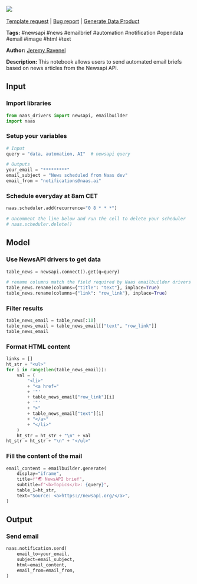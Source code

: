 <a href="https://app.naas.ai/user-redirect/naas/downloader?url=https://raw.githubusercontent.com/jupyter-naas/awesome-notebooks/master/Newsapi/Newsapi_Send_emails_briefs.ipynb" target="_parent"><img src="https://naasai-public.s3.eu-west-3.amazonaws.com/Open_in_Naas_Lab.svg"/></a><br><br><a href="https://github.com/jupyter-naas/awesome-notebooks/issues/new?assignees=&labels=&template=template-request.md&title=Tool+-+Action+of+the+notebook+">Template request</a> | <a href="https://github.com/jupyter-naas/awesome-notebooks/issues/new?assignees=&labels=bug&template=bug_report.md&title=Newsapi+-+Send+emails+briefs:+Error+short+description">Bug report</a> | <a href="https://app.naas.ai/user-redirect/naas/downloader?url=https://raw.githubusercontent.com/jupyter-naas/awesome-notebooks/master/Naas/Naas_Start_data_product.ipynb" target="_parent">Generate Data Product</a>

**Tags:** #newsapi #news #emailbrief #automation #notification #opendata #email #image #html #text

**Author:** [Jeremy Ravenel](https://www.linkedin.com/in/ACoAAAJHE7sB5OxuKHuzguZ9L6lfDHqw--cdnJg/)

**Description:** This notebook allows users to send automated email briefs based on news articles from the Newsapi API.

## Input

### Import libraries


```python
from naas_drivers import newsapi, emailbuilder
import naas
```

### Setup your variables


```python
# Input
query = "data, automation, AI"  # newsapi query

# Outputs
your_email = "*********"
email_subject = "News scheduled from Naas dev"
email_from = "notifications@naas.ai"
```

### Schedule everyday at 8am CET


```python
naas.scheduler.add(recurrence="0 8 * * *")

# Uncomment the line below and run the cell to delete your scheduler
# naas.scheduler.delete()
```

## Model

### Use NewsAPI drivers to get data


```python
table_news = newsapi.connect().get(q=query)

# rename columns match the field required by Naas emailbuilder drivers
table_news.rename(columns={"title": "text"}, inplace=True)
table_news.rename(columns={"link": "row_link"}, inplace=True)
```

### Filter results 


```python
table_news_email = table_news[:10]
table_news_email = table_news_email[["text", "row_link"]]
table_news_email
```

### Format HTML content


```python
links = []
ht_str = "<ul>"
for i in range(len(table_news_email)):
    val = (
        "<li>"
        + "<a href="
        + '"'
        + table_news_email["row_link"][i]
        + '"'
        + ">"
        + table_news_email["text"][i]
        + "</a>"
        + "</li>"
    )
    ht_str = ht_str + "\n" + val
ht_str = ht_str + "\n" + "</ul>"
```

### Fill the content of the mail


```python
email_content = emailbuilder.generate(
    display="iframe",
    title=f"🌏 NewsAPI brief",
    subtitle=f"<b>Topics</b>: {query}",
    table_1=ht_str,
    text="Source: <a>https://newsapi.org/</a>",
)
```

## Output

### Send email


```python
naas.notification.send(
    email_to=your_email,
    subject=email_subject,
    html=email_content,
    email_from=email_from,
)
```
